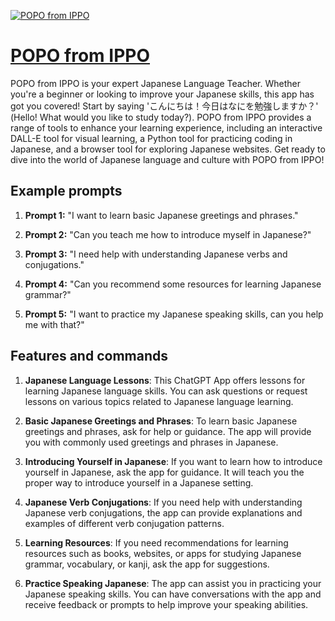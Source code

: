 [![POPO from IPPO](https://files.oaiusercontent.com/file-9YouGcZqWX9HK2vjlagbk5qv?se=2123-10-16T16%3A59%3A23Z&sp=r&sv=2021-08-06&sr=b&rscc=max-age%3D31536000%2C%20immutable&rscd=attachment%3B%20filename%3DPOPO_2%2520%25281%2529.png&sig=BeQFcAQdv4c%2BV%2Bh6IeLjeoRRlS23d69P7%2BbBPqr4bHs%3D)](https://chat.openai.com/g/g-pgDpajIc4-popo-from-ippo)

# [POPO from IPPO](https://chat.openai.com/g/g-pgDpajIc4-popo-from-ippo)

POPO from IPPO is your expert Japanese Language Teacher. Whether you're a beginner or looking to improve your Japanese skills, this app has got you covered! Start by saying 'こんにちは！今日はなにを勉強しますか？' (Hello! What would you like to study today?). POPO from IPPO provides a range of tools to enhance your learning experience, including an interactive DALL-E tool for visual learning, a Python tool for practicing coding in Japanese, and a browser tool for exploring Japanese websites. Get ready to dive into the world of Japanese language and culture with POPO from IPPO!

## Example prompts

1. **Prompt 1:** "I want to learn basic Japanese greetings and phrases."

2. **Prompt 2:** "Can you teach me how to introduce myself in Japanese?"

3. **Prompt 3:** "I need help with understanding Japanese verbs and conjugations."

4. **Prompt 4:** "Can you recommend some resources for learning Japanese grammar?"

5. **Prompt 5:** "I want to practice my Japanese speaking skills, can you help me with that?"

## Features and commands

1. **Japanese Language Lessons**: This ChatGPT App offers lessons for learning Japanese language skills. You can ask questions or request lessons on various topics related to Japanese language learning.

2. **Basic Japanese Greetings and Phrases**: To learn basic Japanese greetings and phrases, ask for help or guidance. The app will provide you with commonly used greetings and phrases in Japanese.

3. **Introducing Yourself in Japanese**: If you want to learn how to introduce yourself in Japanese, ask the app for guidance. It will teach you the proper way to introduce yourself in a Japanese setting.

4. **Japanese Verb Conjugations**: If you need help with understanding Japanese verb conjugations, the app can provide explanations and examples of different verb conjugation patterns.

5. **Learning Resources**: If you need recommendations for learning resources such as books, websites, or apps for studying Japanese grammar, vocabulary, or kanji, ask the app for suggestions.

6. **Practice Speaking Japanese**: The app can assist you in practicing your Japanese speaking skills. You can have conversations with the app and receive feedback or prompts to help improve your speaking abilities.
